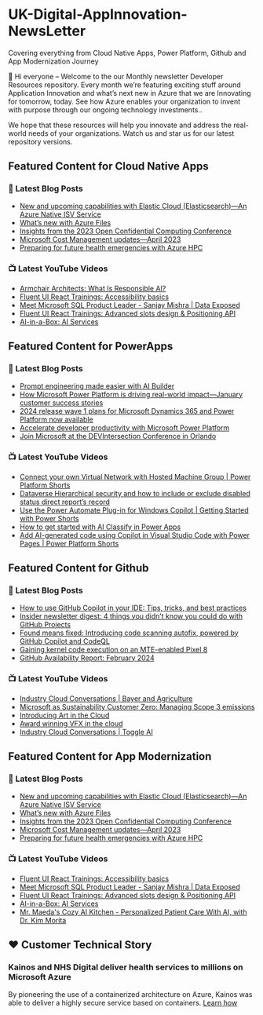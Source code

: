 # UK-Digital-AppInnovation-NewsLetter

Covering everything from Cloud Native Apps, Power Platform, Github and App Modernization Journey

👋 Hi everyone – Welcome to the our Monthly newsletter Developer Resources repository. Every month we’re featuring exciting stuff around Application Innovation and what’s next new in Azure that we are Innovating for tomorrow, today. See how Azure enables your organization to invent with purpose through our ongoing technology investments..


We hope that these resources will help you innovate and address the real-world needs of your organizations. Watch us and star us for our latest repository versions.

## Featured Content for Cloud Native Apps


### 📝 Latest Blog Posts

    
<!-- BLOGCNA:START -->
- [New and upcoming capabilities with Elastic Cloud (Elasticsearch)—An Azure Native ISV Service](https://azure.microsoft.com/blog/new-and-upcoming-capabilities-with-elastic-cloud-elasticsearch-an-azure-native-isv-service/)
- [What’s new with Azure Files](https://azure.microsoft.com/blog/what-s-new-with-azure-files/)
- [Insights from the 2023 Open Confidential Computing Conference](https://azure.microsoft.com/blog/insights-from-the-2023-open-confidential-computing-conference/)
- [Microsoft Cost Management updates—April 2023](https://azure.microsoft.com/blog/microsoft-cost-management-updates-april-2023/)
- [Preparing for future health emergencies with Azure HPC ](https://azure.microsoft.com/blog/preparing-for-future-health-emergencies-with-azure-hpc/)
<!-- BLOGCNA:END -->

### 📺 Latest YouTube Videos

 
<!-- YOUTUBECNA:START -->
- [Armchair Architects: What Is Responsible AI?](https://www.youtube.com/watch?v=bdhgwh5y5TE)
- [Fluent UI React Trainings: Accessibility basics](https://www.youtube.com/watch?v=Lm_ifAQVTUs)
- [Meet Microsoft SQL Product Leader - Sanjay Mishra | Data Exposed](https://www.youtube.com/watch?v=4cYIll-U6ms)
- [Fluent UI React Trainings: Advanced slots design &amp; Positioning API](https://www.youtube.com/watch?v=DfG0VZKXcL4)
- [AI-in-a-Box: AI Services](https://www.youtube.com/watch?v=i7_G1bNad3A)
<!-- YOUTUBECNA:END -->

##  Featured Content for PowerApps
### 📝 Latest Blog Posts
<!-- BLOGPOWER:START -->
- [Prompt engineering made easier with AI Builder](https://powerapps.microsoft.com/en-us/blog/prompt-engineering-made-easier-with-ai-builder/)
- [How Microsoft Power Platform is driving real-world impact—January customer success stories](https://www.microsoft.com/en-us/power-platform/blog/2024/02/12/how-microsoft-power-platform-is-driving-real-world-impact-january-customer-success-stories/)
- [2024 release wave 1 plans for Microsoft Dynamics 365 and Power Platform now available](https://cloudblogs.microsoft.com/dynamics365/bdm/2024/01/25/2024-release-wave-1-plans-for-microsoft-dynamics-365-and-power-platform-now-available/)
- [Accelerate developer productivity with Microsoft Power Platform](https://powerapps.microsoft.com/en-us/blog/accelerate-developer-productivity-with-microsoft-power-platform/)
- [Join Microsoft at the DEVIntersection Conference in Orlando](https://powerapps.microsoft.com/en-us/blog/join-microsoft-the-devintersection-conference-in-orlando/)
<!-- BLOGPOWER:END -->
 ### 📺 Latest YouTube Videos
    
<!-- YOUTUBEPOWER:START -->
- [Connect your own Virtual Network with Hosted Machine Group | Power Platform Shorts](https://www.youtube.com/watch?v=baw_33urHIo)
- [Dataverse Hierarchical security and how to include or exclude disabled status direct report’s record](https://www.youtube.com/watch?v=EpUru3MA1kY)
- [Use the Power Automate Plug-in for Windows Copilot | Getting Started with Power Shorts](https://www.youtube.com/watch?v=xDj2lh7mQCw)
- [How to get started with AI Classify in Power Apps](https://www.youtube.com/watch?v=UvNJSr6jncU)
- [Add AI-generated code using Copilot in Visual Studio Code with Power Pages | Power Platform Shorts](https://www.youtube.com/watch?v=OldCDObeipA)
<!-- YOUTUBEPOWER:END -->

##  Featured Content for Github
### 📝 Latest Blog Posts
<!-- BLOGGITHUB:START -->
- [How to use GitHub Copilot in your IDE: Tips, tricks, and best practices](https://github.blog/2024-03-25-how-to-use-github-copilot-in-your-ide-tips-tricks-and-best-practices/)
- [Insider newsletter digest: 4 things you didn&#8217;t know you could do with GitHub Projects](https://github.blog/2024-03-21-insider-newsletter-digest-4-things-you-didnt-know-you-could-do-with-github-projects/)
- [Found means fixed: Introducing code scanning autofix, powered by GitHub Copilot and CodeQL](https://github.blog/2024-03-20-found-means-fixed-introducing-code-scanning-autofix-powered-by-github-copilot-and-codeql/)
- [Gaining kernel code execution on an MTE-enabled Pixel 8](https://github.blog/2024-03-18-gaining-kernel-code-execution-on-an-mte-enabled-pixel-8/)
- [GitHub Availability Report: February 2024](https://github.blog/2024-03-13-github-availability-report-february-2024/)
<!-- BLOGGITHUB:END -->
### 📺 Latest YouTube Videos
<!-- YOUTUBEGITHUB:START -->
- [Industry Cloud Conversations | Bayer and Agriculture](https://www.youtube.com/watch?v=aocRKT1ucT8)
- [Microsoft as Sustainability Customer Zero: Managing Scope 3 emissions](https://www.youtube.com/watch?v=ppdXZU8MNr4)
- [Introducing Art in the Cloud](https://www.youtube.com/watch?v=Kr49z3fYW2A)
- [Award winning VFX in the cloud](https://www.youtube.com/watch?v=N7UkzyWOm4Y)
- [Industry Cloud Conversations | Toggle AI](https://www.youtube.com/watch?v=PCRXr2MCdbw)
<!-- YOUTUBEGITHUB:END -->
##  Featured Content for App Modernization
### 📝 Latest Blog Posts
<!-- BLOGAPPMOD:START -->
- [New and upcoming capabilities with Elastic Cloud (Elasticsearch)—An Azure Native ISV Service](https://azure.microsoft.com/blog/new-and-upcoming-capabilities-with-elastic-cloud-elasticsearch-an-azure-native-isv-service/)
- [What’s new with Azure Files](https://azure.microsoft.com/blog/what-s-new-with-azure-files/)
- [Insights from the 2023 Open Confidential Computing Conference](https://azure.microsoft.com/blog/insights-from-the-2023-open-confidential-computing-conference/)
- [Microsoft Cost Management updates—April 2023](https://azure.microsoft.com/blog/microsoft-cost-management-updates-april-2023/)
- [Preparing for future health emergencies with Azure HPC ](https://azure.microsoft.com/blog/preparing-for-future-health-emergencies-with-azure-hpc/)
<!-- BLOGAPPMOD:END -->
### 📺 Latest YouTube Videos
<!-- YOUTUBEAPPMOD:START -->
- [Fluent UI React Trainings: Accessibility basics](https://www.youtube.com/watch?v=Lm_ifAQVTUs)
- [Meet Microsoft SQL Product Leader - Sanjay Mishra | Data Exposed](https://www.youtube.com/watch?v=4cYIll-U6ms)
- [Fluent UI React Trainings: Advanced slots design &amp; Positioning API](https://www.youtube.com/watch?v=DfG0VZKXcL4)
- [AI-in-a-Box: AI Services](https://www.youtube.com/watch?v=i7_G1bNad3A)
- [Mr. Maeda&#39;s Cozy AI Kitchen - Personalized Patient Care With AI, with Dr. Kim Morita](https://www.youtube.com/watch?v=_LvN25p3tBI)
<!-- YOUTUBEAPPMOD:END -->


## ♥️ Customer Technical Story 

### Kainos and NHS Digital deliver health services to millions on Microsoft Azure

By pioneering the use of a containerized architecture on Azure, Kainos was able to deliver a highly secure service based on containers. [Learn how](https://customers.microsoft.com/en-us/story/1368348549535774520-kainos-and-nhs-digital-deliver-health-services-to-millions-on-microsoft-azure)

